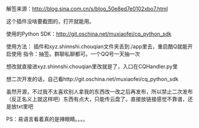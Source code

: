 解签来源：http://blog.sina.com.cn/s/blog_50e8ed7e0102xbo7.html

这个插件没啥要截图的，打开就能用。


使用的Python SDK：http://git.oschina.net/muxiaofei/cq_python_sdk



使用方法：
插件和xyz.shinnshi.chouqian文件夹丢到./app里去，重启酷Q就能开启使用
指令：抽签。群聊私聊都可。一个QQ号一天抽一次


想改就直接进xyz.shinnshi.chouqian里改就是了，入口在CQHandler.py里


想二次开发的话，自己看http://git.oschina.net/muxiaofei/cq_python_sdk

虽然开源，不过我不太喜欢别人拿我的东西改一改之后再发布，所以禁止二次发布（反正名义上就这样吧）东西有点大，只能传云盘了。直接放链接感觉不靠谱，还是放txt里吧

PS：易语言看着真的是辣眼睛。。。。